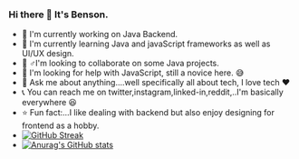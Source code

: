 ### Hi there 👋 It's Benson.
- 🔭 I'm currently working on Java Backend.
- 🌱 I'm currently learning Java and javaScript frameworks as well as UI/UX design.
- 🤾‍ ♂️I'm looking to collaborate on some Java projects.
- 💙 I'm looking for help with JavaScript, still a novice here. 😅
- 🤔 Ask me about anything....well specifically all about tech, I love tech ♥️
- 📞 You can reach me on twitter,instagram,linked-in,reddit,..I'm basically everywhere 😆
- ⭐ Fun fact:...I like dealing with backend but also enjoy designing for frontend as a hobby.
- [![GitHub Streak](http://github-readme-streak-stats.herokuapp.com?user=fslnhv&theme=midnight-purple&hide_border=true&date_format=M%20j%5B%2C%20Y%5D)](https://git.io/streak-stats)
- [![Anurag's GitHub stats](https://github-readme-stats.vercel.app/api?username=fslnhv&theme=midnight-purple&hide=issues&count_private=true)](https://github.com/anuraghazra/github-readme-stats)

